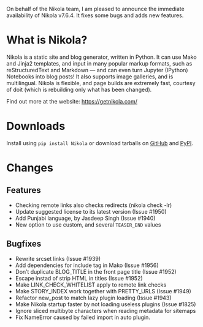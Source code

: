 <!-- 
.. title: Nikola v7.6.4 is out!
.. slug: nikola-v764-is-out
.. date: 2015-08-22 09:18:54 UTC
.. tags: nikola, planet, python, programming, release
.. category: 
.. link: 
.. description: 
.. type: text
-->

On behalf of the Nikola team, I am pleased to announce the immediate availability of Nikola v7.6.4. It fixes some bugs and adds new features.

What is Nikola?
===============

Nikola is a static site and blog generator, written in Python.
It can use Mako and Jinja2 templates, and input in many popular markup formats, such as reStructuredText and Markdown — and can even turn Jupyter (IPython) Notebooks into blog posts! It also supports image galleries, and is multilingual. Nikola is flexible, and page builds are extremely fast, courtesy of doit (which is rebuilding only what has been changed).

Find out more at the website: https://getnikola.com/

Downloads
=========

Install using `pip install Nikola` or download tarballs on [GitHub][] and [PyPI][].

[GitHub]: https://github.com/getnikola/nikola/releases/tag/v7.6.4
[PyPI]: https://pypi.python.org/pypi/Nikola/7.6.4

Changes
=======

Features
--------

* Checking remote links also checks redirects (nikola check -lr)
* Update suggested license to its latest version (Issue #1950)
* Add Punjabi language, by Jasdeep Singh (Issue #1940)
* New option to use custom, and several ``TEASER_END`` values

Bugfixes
--------

* Rewrite srcset links (Issue #1939)
* Add dependencies for include tag in Mako (Issue #1956)
* Don’t duplicate BLOG_TITLE in the front page title (Issue #1952)
* Escape instad of strip HTML in titles (Issue #1952)
* Make LINK_CHECK_WHITELIST apply to remote link checks
* Make STORY_INDEX work together with PRETTY_URLS (Issue #1949)
* Refactor new_post to match lazy plugin loading (Issue #1943)
* Make Nikola startup faster by not loading useless plugins (Issue #1825)
* Ignore sliced multibyte characters when reading metadata for sitemaps
* Fix NameError caused by failed import in auto plugin.

